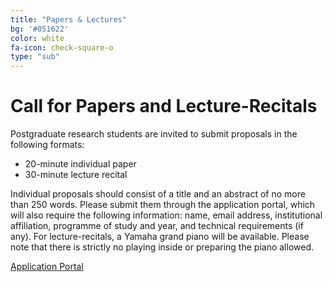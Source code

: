 ```yaml
---
title: "Papers & Lectures"
bg: '#051622'
color: white
fa-icon: check-square-o
type: "sub"
---
```


# Call for Papers and Lecture-Recitals
Postgraduate research students are invited to submit proposals in the following formats:
* 20-minute individual paper
* 30-minute lecture recital

Individual proposals should consist of a title and an abstract of no more than 250 words. Please submit them through the application portal, which will also require the following information: name, email address, institutional affiliation, programme of study and year, and technical requirements (if any).
For lecture-recitals, a Yamaha grand piano will be available. Please note that there is strictly no playing inside or preparing the piano allowed.

<div class="text-center">
<a href="https://forms.gle/Yf7m4unNjkNcoUta6" class="btn vspace btn-success btn-lg mr-1" role="button"><i class="fa fa-arrow-right" aria-hidden="true"></i> Application Portal</a>
</div>